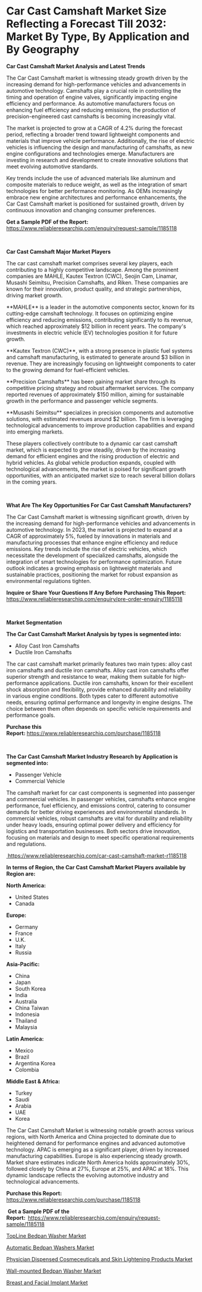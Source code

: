 <p><h1>Car Cast Camshaft Market Size Reflecting a Forecast Till 2032: Market By Type, By Application and By Geography</h1></p><p><strong>Car Cast Camshaft Market Analysis and Latest Trends</strong></p>
<p><p>The Car Cast Camshaft market is witnessing steady growth driven by the increasing demand for high-performance vehicles and advancements in automotive technology. Camshafts play a crucial role in controlling the timing and operation of engine valves, significantly impacting engine efficiency and performance. As automotive manufacturers focus on enhancing fuel efficiency and reducing emissions, the production of precision-engineered cast camshafts is becoming increasingly vital.</p><p>The market is projected to grow at a CAGR of 4.2% during the forecast period, reflecting a broader trend toward lightweight components and materials that improve vehicle performance. Additionally, the rise of electric vehicles is influencing the design and manufacturing of camshafts, as new engine configurations and technologies emerge. Manufacturers are investing in research and development to create innovative solutions that meet evolving automotive standards.</p><p>Key trends include the use of advanced materials like aluminum and composite materials to reduce weight, as well as the integration of smart technologies for better performance monitoring. As OEMs increasingly embrace new engine architectures and performance enhancements, the Car Cast Camshaft market is positioned for sustained growth, driven by continuous innovation and changing consumer preferences.</p></p>
<p><strong>Get a Sample PDF of the Report:&nbsp;</strong> <a href="https://www.reliableresearchiq.com/enquiry/request-sample/1185118?utm_campaign=99&utm_medium=2&utm_source=Github&utm_content=ia&utm_term=28032025&utm_id=car-cast-camshaft">https://www.reliableresearchiq.com/enquiry/request-sample/1185118</a></p>
<p>&nbsp;</p>
<p><strong>Car Cast Camshaft Major Market Players</strong></p>
<p><p>The car cast camshaft market comprises several key players, each contributing to a highly competitive landscape. Among the prominent companies are MAHLE, Kautex Textron (CWC), Seojin Cam, Linamar, Musashi Seimitsu, Precision Camshafts, and Riken. These companies are known for their innovation, product quality, and strategic partnerships, driving market growth.</p><p>**MAHLE** is a leader in the automotive components sector, known for its cutting-edge camshaft technology. It focuses on optimizing engine efficiency and reducing emissions, contributing significantly to its revenue, which reached approximately $12 billion in recent years. The company's investments in electric vehicle (EV) technologies position it for future growth.</p><p>**Kautex Textron (CWC)**, with a strong presence in plastic fuel systems and camshaft manufacturing, is estimated to generate around $3 billion in revenue. They are increasingly focusing on lightweight components to cater to the growing demand for fuel-efficient vehicles.</p><p>**Precision Camshafts** has been gaining market share through its competitive pricing strategy and robust aftermarket services. The company reported revenues of approximately $150 million, aiming for sustainable growth in the performance and passenger vehicle segments.</p><p>**Musashi Seimitsu** specializes in precision components and automotive solutions, with estimated revenues around $2 billion. The firm is leveraging technological advancements to improve production capabilities and expand into emerging markets.</p><p>These players collectively contribute to a dynamic car cast camshaft market, which is expected to grow steadily, driven by the increasing demand for efficient engines and the rising production of electric and hybrid vehicles. As global vehicle production expands, coupled with technological advancements, the market is poised for significant growth opportunities, with an anticipated market size to reach several billion dollars in the coming years.</p></p>
<p>&nbsp;</p>
<p><strong>What Are The Key Opportunities For Car Cast Camshaft Manufacturers?</strong></p>
<p><p>The Car Cast Camshaft market is witnessing significant growth, driven by the increasing demand for high-performance vehicles and advancements in automotive technology. In 2023, the market is projected to expand at a CAGR of approximately 5%, fueled by innovations in materials and manufacturing processes that enhance engine efficiency and reduce emissions. Key trends include the rise of electric vehicles, which necessitate the development of specialized camshafts, alongside the integration of smart technologies for performance optimization. Future outlook indicates a growing emphasis on lightweight materials and sustainable practices, positioning the market for robust expansion as environmental regulations tighten.</p></p>
<p><strong>Inquire or Share Your Questions If Any Before Purchasing This Report:</strong> <a href="https://www.reliableresearchiq.com/enquiry/pre-order-enquiry/1185118?utm_campaign=99&utm_medium=2&utm_source=Github&utm_content=ia&utm_term=28032025&utm_id=car-cast-camshaft">https://www.reliableresearchiq.com/enquiry/pre-order-enquiry/1185118</a></p>
<p>&nbsp;</p>
<p><strong>Market Segmentation</strong></p>
<p><strong>The Car Cast Camshaft Market Analysis by types is segmented into:</strong></p>
<p><ul><li>Alloy Cast Iron Camshafts</li><li>Ductile Iron Camshafts</li></ul></p>
<p><p>The car cast camshaft market primarily features two main types: alloy cast iron camshafts and ductile iron camshafts. Alloy cast iron camshafts offer superior strength and resistance to wear, making them suitable for high-performance applications. Ductile iron camshafts, known for their excellent shock absorption and flexibility, provide enhanced durability and reliability in various engine conditions. Both types cater to different automotive needs, ensuring optimal performance and longevity in engine designs. The choice between them often depends on specific vehicle requirements and performance goals.</p></p>
<p><strong>Purchase this Report:&nbsp;</strong><a href="https://www.reliableresearchiq.com/purchase/1185118?utm_campaign=99&utm_medium=2&utm_source=Github&utm_content=ia&utm_term=28032025&utm_id=car-cast-camshaft">https://www.reliableresearchiq.com/purchase/1185118</a></p>
<p>&nbsp;</p>
<p><strong>The Car Cast Camshaft Market Industry Research by Application is segmented into:</strong></p>
<p><ul><li>Passenger Vehicle</li><li>Commercial Vehicle</li></ul></p>
<p><p>The camshaft market for car cast components is segmented into passenger and commercial vehicles. In passenger vehicles, camshafts enhance engine performance, fuel efficiency, and emissions control, catering to consumer demands for better driving experiences and environmental standards. In commercial vehicles, robust camshafts are vital for durability and reliability under heavy loads, ensuring optimal power delivery and efficiency for logistics and transportation businesses. Both sectors drive innovation, focusing on materials and design to meet specific operational requirements and regulations.</p></p>
<p><a href="https://www.reliableresearchiq.com/car-cast-camshaft-market-r1185118?utm_campaign=99&utm_medium=2&utm_source=Github&utm_content=ia&utm_term=28032025&utm_id=car-cast-camshaft">&nbsp;https://www.reliableresearchiq.com/car-cast-camshaft-market-r1185118</a></p>
<p><strong>In terms of Region, the Car Cast Camshaft Market Players available by Region are:</strong></p>
<p>
    <p> <strong> North America: </strong>
        <ul>
            <li>United States</li>
            <li>Canada</li>
        </ul>
        </p> 
    <p> <strong> Europe: </strong>
        <ul>
            <li>Germany</li>
            <li>France</li>
            <li>U.K.</li>
            <li>Italy</li>
            <li>Russia</li>
        </ul>
        </p> 
    <p> <strong> Asia-Pacific: </strong>
        <ul>
            <li>China</li>
            <li>Japan</li>
            <li>South Korea</li>
            <li>India</li>
            <li>Australia</li>
            <li>China Taiwan</li>
            <li>Indonesia</li>
            <li>Thailand</li>
            <li>Malaysia</li>
        </ul>
        </p> 
    <p> <strong> Latin America: </strong>
        <ul>
            <li>Mexico</li>
            <li>Brazil</li>
            <li>Argentina Korea</li>
            <li>Colombia</li>
        </ul>
        </p> 
    <p> <strong> Middle East & Africa: </strong>
        <ul>
            <li>Turkey</li>
            <li>Saudi</li>
            <li>Arabia</li>
            <li>UAE</li>
            <li>Korea</li>
        </ul>
    </p>
    </p>
<p><p>The Car Cast Camshaft Market is witnessing notable growth across various regions, with North America and China projected to dominate due to heightened demand for performance engines and advanced automotive technology. APAC is emerging as a significant player, driven by increased manufacturing capabilities. Europe is also experiencing steady growth. Market share estimates indicate North America holds approximately 30%, followed closely by China at 27%, Europe at 25%, and APAC at 18%. This dynamic landscape reflects the evolving automotive industry and technological advancements.</p></p>
<p><strong>Purchase this Report: </strong><a href="https://www.reliableresearchiq.com/purchase/1185118?utm_campaign=99&utm_medium=2&utm_source=Github&utm_content=ia&utm_term=28032025&utm_id=car-cast-camshaft">https://www.reliableresearchiq.com/purchase/1185118</a></p>
<p>&nbsp;<strong>Get a Sample PDF of the Report:&nbsp;&nbsp;</strong><a href="https://www.reliableresearchiq.com/enquiry/request-sample/1185118?utm_campaign=99&utm_medium=2&utm_source=Github&utm_content=ia&utm_term=28032025&utm_id=car-cast-camshaft">https://www.reliableresearchiq.com/enquiry/request-sample/1185118</a></p>
<p><strong></strong></p>
<p><p><a href="https://github.com/afghatakito29/Market-Research-Report-List-1/blob/main/topline-bedpan-washer-market.md?utm_campaign=99&utm_medium=2&utm_source=Github&utm_content=ia&utm_term=28032025&utm_id=car-cast-camshaft">TopLine Bedpan Washer Market</a></p><p><a href="https://github.com/eimutelufta/Market-Research-Report-List-1/blob/main/automatic-bedpan-washers-market.md?utm_campaign=99&utm_medium=2&utm_source=Github&utm_content=ia&utm_term=28032025&utm_id=car-cast-camshaft">Automatic Bedpan Washers Market</a></p><p><a href="https://github.com/vespigeakexc/Market-Research-Report-List-1/blob/main/physician-dispensed-cosmeceuticals-and-skin-lightening-products-market.md?utm_campaign=99&utm_medium=2&utm_source=Github&utm_content=ia&utm_term=28032025&utm_id=car-cast-camshaft">Physician Dispensed Cosmeceuticals and Skin Lightening Products Market</a></p><p><a href="https://github.com/saqafidrahea/Market-Research-Report-List-1/blob/main/wall-mounted-bedpan-washer-market.md?utm_campaign=99&utm_medium=2&utm_source=Github&utm_content=ia&utm_term=28032025&utm_id=car-cast-camshaft">Wall-mounted Bedpan Washer Market</a></p><p><a href="https://github.com/bartzthateis/Market-Research-Report-List-1/blob/main/breast-and-facial-implant-market.md?utm_campaign=99&utm_medium=2&utm_source=Github&utm_content=ia&utm_term=28032025&utm_id=car-cast-camshaft">Breast and Facial Implant Market</a></p></p>